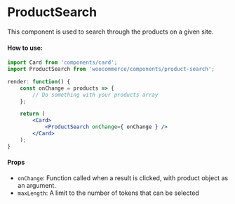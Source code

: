 ProductSearch
=============

This component is used to search through the products on a given site.

#### How to use:

```jsx
import Card from 'components/card';
import ProductSearch from 'woocommerce/components/product-search';

render: function() {
	const onChange = products => {
		// Do something with your products array
	};

	return (
		<Card>
			<ProductSearch onChange={ onChange } />
		</Card>
	);
}
```

#### Props

* `onChange`: Function called when a result is clicked, with product object as an argument.
* `maxLength`: A limit to the number of tokens that can be selected
